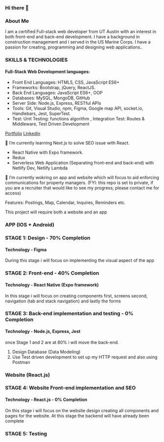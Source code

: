 ### Hi there 👋

<!--
**jackilex/jackilex** is a ✨ _special_ ✨ repository because its `README.md` (this file) appears on your GitHub profile.

Here are some ideas to get you started:

- 🔭 I’m currently working on ...
- 🌱 I’m currently learning Redux, React Native, Next Js
- 👯 I’m looking to collaborate on ...
- 🤔 I’m looking for help with ...
- 💬 Ask me about ...
- 📫 How to reach me: ...
- 😄 Pronouns: ...
- ⚡ Fun fact: ...
-->

### About Me
I am a certified Full-stack web developer from UT Austin with an interest in both front-end and back-end development. I have a background in construction management and i served in the US Marine Corps. I have a passion for creating, programming and designing web applications..

### SKILLS & TECHNOLOGIES
#### Full-Stack Web Development languages:
- Front End Languages: HTML5, CSS, JavaScript ES6+
- Frameworks: Bootstrap, jQuery, ReactJS.
- Back End Languages: JavaScript ES6+, OOP
- Databases: MySQL, MongoDB, GitHub
- Server Side: Node.js, Express, RESTful APIs
- Tools: Git, Visual Studio, npm, Figma, Google map API, socket.io, Handlebars, Jest, SuperTest.
- Test: Unit Testing: functions algorithm , Integration Test: Routes & Middleware, Test Driven Development

[Portfolio](https://jackilex.github.io/portfolio_Alex/#/about)
[Linkedin](https://www.linkedin.com/in/alex-saint-victor)

🌱 I’m currently learning Next.js to solve SEO issue with React.
- React Native with Expo framework.
- Redux
- Serverless Web Application (Separating front-end and back-end) with Netlify Dev, Netlify Lambda

🌱 I’m currently wokring on app and website which will focus to aid enforcing communications for property managers. (FYI: this repo is set to private, if you are a recruiter that would like to see my progress; please contact me for access)

Features: Postings, Map, Calendar, Inquires, Reminders etc.

This project will require both a website and an app

### APP (IOS + Android)
### STAGE 1: Design - 70% Completion
#### Technology - Figma
During this stage i will focus on implementing the visual aspect of the app

### STAGE 2: Front-end - 40% Completion
#### Technology - React Native (Expo framework)
In this stage i will focus on creating components first, screens second, navigation (tab and stack navigation) and lastly the forms

### STAGE 3: Back-end implementation and testing - 0% Completion
#### Technology - Node.js, Express, Jest
once Stage 1 and 2 are at 80% i will move the back-end. 
1) Design Database (Data Modeling)
2) Use Test driven development to set up my HTTP request and also using Postman

### Website (React.js)
### STAGE 4: Website Front-end implementation and SEO
#### Technology - React.js - 0% Completion
On this stage i will focus on the website design creating all components and pages for the website. At this stage the backend will have already been complete


### STAGE 5: Testing



